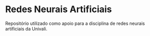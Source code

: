 # Redes Neurais Artificiais

Repositório utilizado como apoio para a disciplina de redes neurais artificiais da Univali.
